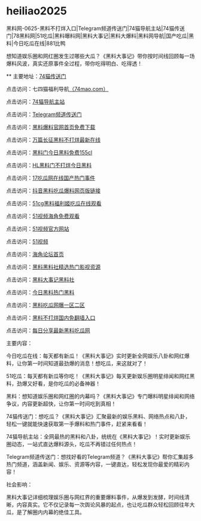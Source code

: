 # heiliao2025
黑料网-0625-黑料不打烊入口|Telegram频道传送门|74猫导航主站|74猫传送门|78黑料网|51吃瓜|黑料曝料网|黑料大事记|黑料大爆料|黑料网导航|国产吃瓜|黑料|今日吃瓜在线|881比鸭

想知道娱乐圈和网红圈发生过哪些大瓜？《黑料大事记》带你按时间线回顾每一场爆料风波，真实还原事件全过程，带你吃得明白、吃得透！

** 主要地址：<a href="https://74mao.com/">74猫传送门</a>

点击访问：七四猫福利导航<a href="https://74mao.com/">（74mao.com）</a>

点击访问：<a href="https://74mao.com/">74猫导航主站</a>

点击访问：<a href="https://74mao.com/">Telegram频道传送门</a>

点击访问：<a href="https://jinrichiguashi01.pages.dev/">黑料爆料官网首页免费下载</a>

点击访问：<a href="https://wanlichangzhengheiliao.pages.dev/">万篇长征黑料不打烊最新在线</a>

点击访问：<a href="https://heiliaomenjinri.pages.dev/">黑料门今日黑料免费155cl</a>

点击访问：<a href="https://heiliaomenbu.pages.dev/">HL黑料门不打烊今日黑料</a>

点击访问：<a href="https://jiuyiyichiguabao.pages.dev/">17吃瓜网在线国产热门事件</a>

点击访问：<a href="https://wuyichiguaguan1.pages.dev/">抖音黑料吃瓜爆料网页版链接</a>

点击访问：<a href="https://heiliaofuliji.pages.dev/">51cg黑料福利姬吃瓜在线观看</a>

点击访问：<a href="https://hj-320.pages.dev/">51视频海角免费观看</a>

点击访问：<a href="https://hj-319.pages.dev/">51视频官方网站</a>

点击访问：<a href="https://hj-317.pages.dev/">51视频</a>

点击访问：<a href="https://haijiao9.pages.dev/xo0hz.html">海角论坛首页</a>

点击访问：<a href="https://heiliaoshe-18.pages.dev/7q5da.html">黑料黑料社精选热门影视资源</a>

点击访问：<a href="https://heiliaowang-18.pages.dev/q5wtd.html">黑料大事记黑料社</a>

点击访问：<a href="https://heiliaocg1.pages.dev/vjj20.html">今日黑料热门黑料</a>

点击访问：<a href="https://hlchigua1-4et.pages.dev/0yoie.html">黑料吃瓜网曝一区二区</a>

点击访问：<a href="https://heiliaobdy1.pages.dev/9zdao.html">黑料不打烊国内免翻墙入口</a>

点击访问：<a href="https://heiliaowang97.pages.dev/fk05c.html">每日分享最新黑料吃瓜网</a>

主要内容：

今日吃瓜在线：每天都有新瓜！《黑料大事记》实时更新全网娱乐八卦和网红爆料，让你第一时间知道最劲爆的消息！想吃瓜，来这就对了！

51吃瓜：每天都有新瓜等你吃！《黑料大事记》每天更新娱乐圈明星绯闻和网红黑料，劲爆又好看，是你吃瓜的必备神器！

黑料：想知道娱乐圈和网红圈的内幕吗？《黑料大事记》专门曝料明星绯闻和网络争议，内容更新超快，让你第一时间吃到真相！

74猫传送门：想吃瓜？《黑料大事记》汇聚最新的娱乐黑料、网络热点和八卦，轻松一键就能快速获取第一手爆料和热门事件，赶紧来看看！

74猫导航主站：全网最热的黑料和八卦，统统在《黑料大事记》！实时更新娱乐圈动态，一站式直达爆料源头，吃瓜不再错过任何热点！

Telegram频道传送门：想找好看的Telegram频道？《黑料大事记》帮你汇集超多热门频道，涵盖新闻、娱乐、资源等内容，一键直达，轻松发现你最爱的精彩内容！

社会影响：

黑料大事记详细梳理娱乐圈与网红界的重要爆料事件，从爆发到发酵，时间线清晰，内容真实。它不仅记录每一次舆论风暴的起点，也让吃瓜群众轻松回顾往年大瓜，是了解圈内内幕的绝佳工具。

<span style="display:none;">[Canonical link](）</span>
